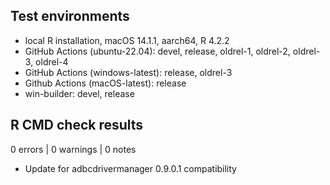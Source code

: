 ## Test environments

* local R installation, macOS 14.1.1, aarch64, R 4.2.2
* GitHub Actions (ubuntu-22.04): devel, release, oldrel-1, oldrel-2, oldrel-3,
  oldrel-4
* GitHub Actions (windows-latest): release, oldrel-3
* Github Actions (macOS-latest): release
* win-builder: devel, release

## R CMD check results

0 errors | 0 warnings | 0 notes

* Update for adbcdrivermanager 0.9.0.1 compatibility

